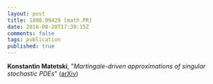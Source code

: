 ```yaml
---
layout: post
title: 1808.09429 [math.PR]
date: 2018-08-28T17:39:15Z
comments: false
tags: publication
published: true
---
```


<b>Konstantin Matetski</b>, "<i>Martingale-driven approximations of singular stochastic PDEs</i>" ([arXiv](http://arxiv.org/abs/1808.09429v1))
